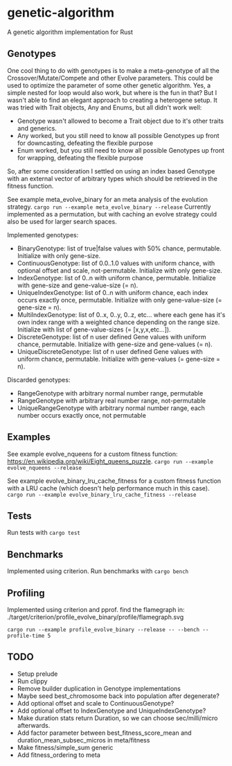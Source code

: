 # genetic-algorithm
A genetic algorithm implementation for Rust

## Genotypes
One cool thing to do with genotypes is to make a meta-genotype of all the Crossover/Mutate/Compete and other Evolve parameters. This could be used to optimize the parameter of some other genetic algorithm.
Yes, a simple nested for loop would also work, but where is the fun in that?
But I wasn't able to find an elegant approach to creating a heterogene setup. It was tried with Trait objects, Any and Enums, but all didn't work well:

* Genotype wasn't allowed to become a Trait object due to it's other traits and generics.
* Any worked, but you still need to know all possible Genotypes up front for downcasting, defeating the flexible purpose
* Enum worked, but you still need to know all possible Genotypes up front for wrapping, defeating the flexible purpose

So, after some consideration I settled on using an index based Genotype with an external vector of arbitrary types which should be retrieved in the fitness function.

See example meta_evolve_binary for an meta analysis of the evolution strategy. `cargo run --example meta_evolve_binary --release`
Currently implemented as a permutation, but with caching an evolve strategy could also be used for larger search spaces.

Implemented genotypes:

* BinaryGenotype: list of true|false values with 50% chance, permutable. Initialize with only gene-size.
* ContinuousGenotype: list of 0.0..1.0 values with uniform chance, with optional offset and scale, not-permutable. Initialize with only gene-size.
* IndexGenotype: list of 0..n with uniform chance, permutable. Initialize with gene-size and gene-value-size (= n).
* UniqueIndexGenotype: list of 0..n with uniform chance, each index occurs exactly once, permutable. Initialize with only gene-value-size (= gene-size = n).
* MultiIndexGenotype: list of 0..x, 0..y, 0..z, etc... where each gene has it's own index range with a weighted chance depending on the range size. Initialize with list of gene-value-sizes (= [x,y,x,etc...]).
* DiscreteGenotype: list of n user defined Gene values with uniform chance, permutable. Initialize with gene-size and gene-values (= n).
* UniqueDiscreteGenotype: list of n user defined Gene values with uniform chance, permutable. Initialize with gene-values (= gene-size = n).

Discarded genotypes:

* RangeGenotype with arbitrary normal number range, permutable
* RangeGenotype with arbitrary real number range, not-permutable
* UniqueRangeGenotype with arbitrary normal number range, each number occurs exactly once, not permutable

## Examples

See example evolve_nqueens for a custom fitness function: https://en.wikipedia.org/wiki/Eight_queens_puzzle. `cargo run --example evolve_nqueens --release`

See example evolve_binary_lru_cache_fitness for a custom fitness function with a LRU cache (which doesn't help performance much in this case). `cargo run --example evolve_binary_lru_cache_fitness --release`

## Tests
Run tests with `cargo test`

## Benchmarks
Implemented using criterion.
Run benchmarks with `cargo bench`

## Profiling
Implemented using criterion and pprof. find the flamegraph in: ./target/criterion/profile_evolve_binary/profile/flamegraph.svg

`cargo run --example profile_evolve_binary --release -- --bench --profile-time 5`

## TODO
* Setup prelude
* Run clippy
* Remove builder duplication in Genotype implementations
* Maybe seed best_chromosome back into population after degenerate?
* Add optional offset and scale to ContinuousGenotype?
* Add optional offset to IndexGenotype and UniqueIndexGenotype?
* Make duration stats return Duration, so we can choose sec/milli/micro afterwards.
* Add factor parameter between best_fitness_score_mean and duration_mean_subsec_micros in meta/fitness
* Make fitness/simple_sum generic
* Add fitness_ordering to meta

